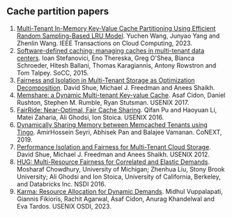 ## Cache partition papers

1. [Multi-Tenant In-Memory Key-Value Cache Partitioning Using Efficient Random Sampling-Based LRU Model](https://ieeexplore.ieee.org/stamp/stamp.jsp?tp=&arnumber=10205957). Yuchen Wang, Junyao Yang and Zhenlin Wang. IEEE Transactions on Cloud Computing, 2023.
2. [Software-defined caching: managing caches in multi-tenant data centers](http://rowstron.azurewebsites.net/Publications/socc15-final111.pdf). Ioan Stefanovici, Eno Thereska, Greg O'Shea, Bianca Schroeder, Hitesh Ballani, Thomas Karagiannis, Antony Rowstron and Tom Talpey. SoCC, 2015.
3. [Fairness and Isolation in Multi-Tenant Storage as Optimization Decomposition](https://sns.cs.princeton.edu/assets/papers/2013-osr-shue.pdf). David Shue, Michael J. Freedman and Anees Shaikh.
4. [Memshare: a Dynamic Multi-tenant Key-value Cache](https://www.usenix.org/system/files/conference/atc17/atc17-cidon.pdf). Asaf Cidon, Daniel Rushton, Stephen M. Rumble, Ryan Stutsman. USENIX 2017.
5. [FairRide: Near-Optimal, Fair Cache Sharing](https://www.usenix.org/system/files/conference/nsdi16/nsdi16-paper-pu.pdf). Qifan Pu and Haoyuan Li, Matei Zaharia, Ali Ghodsi, Ion Stoica. USENIX 2016.
6. [Dynamically Sharing Memory between Memcached Tenants using Tingo](https://www.cs.uic.edu/~balajee/papers/tingo-conextw.pdf). AmirHossein Seyri, Abhisek Pan and Balajee Vamanan. CoNEXT, 2019.
7. [Performance Isolation and Fairness for Multi-Tenant Cloud Storage](https://www.usenix.org/system/files/conference/osdi12/osdi12-final-215.pdf). David Shue, Michael J. Freedman and Anees Shaikh. USENIX 2012.
8. [HUG: Multi-Resource Fairness for Correlated and Elastic Demands](https://www.usenix.org/conference/nsdi16/technical-sessions/presentation/chowdhury). Mosharaf Chowdhury, University of Michigan; Zhenhua Liu, Stony Brook University; Ali Ghodsi and Ion Stoica, University of California, Berkeley, and Databricks Inc. NSDI 2016.
9. [Karma: Resource Allocation for Dynamic Demands](https://arxiv.org/pdf/2305.17222.pdf). Midhul Vuppalapati, Giannis Fikioris, Rachit Agarwal, Asaf Cidon, Anurag Khandelwal and Eva Tardos. USENIX OSDI, 2023.


